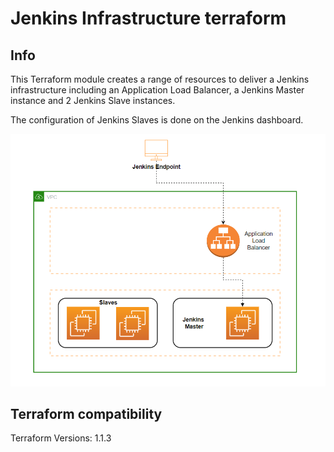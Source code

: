 # Jenkins Infrastructure terraform

**Info**
------
This Terraform module creates a range of resources to deliver a Jenkins infrastructure including an Application Load Balancer, a Jenkins Master instance and 2 Jenkins Slave instances. 

The configuration of Jenkins Slaves is done on the Jenkins dashboard.


![alt text](jenkins_architecture.png)


**Terraform compatibility**
------
Terraform Versions: 1.1.3

